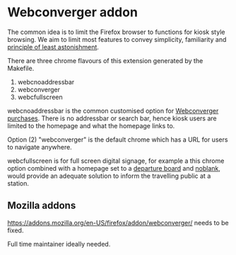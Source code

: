 # Webconverger addon

The common idea is to limit the Firefox browser to functions for kiosk style
browsing. We aim to limit most features to convey simplicity, familiarity and
[principle of least astonishment](http://en.wikipedia.org/wiki/Principle_of_least_astonishment).

There are three chrome flavours of this extension generated by the Makefile.

1. webcnoaddressbar
2. webconverger
3. webcfullscreen

webcnoaddressbar is the common customised option for [Webconverger
purchases](http://webconverger.com/buy). There is no addressbar or search bar,
hence kiosk users are limited to the homepage and what the homepage links to.

Option (2) "webconverger" is the default chrome which has a URL for users to navigate anywhere.

webcfullscreen is for full screen digital signage, for example a this chrome
option combined with a homepage set to a [departure
board](http://traintimes.org.uk/live/PAD) and [noblank](webcfullscreen), would
provide an adequate solution to inform the travelling public at a station.

## Mozilla addons

<https://addons.mozilla.org/en-US/firefox/addon/webconverger/> needs to be fixed.

Full time maintainer ideally needed.
